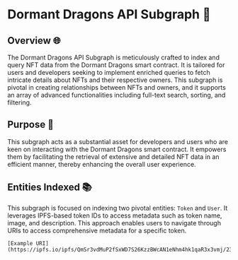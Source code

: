 # Dormant Dragons API Subgraph 🐉

## Overview 🌐
The Dormant Dragons API Subgraph is meticulously crafted to index and query NFT data from the Dormant Dragons smart contract. It is tailored for users and developers seeking to implement enriched queries to fetch intricate details about NFTs and their respective owners. This subgraph is pivotal in creating relationships between NFTs and owners, and it supports an array of advanced functionalities including full-text search, sorting, and filtering.

## Purpose 🎯
This subgraph acts as a substantial asset for developers and users who are keen on interacting with the Dormant Dragons smart contract. It empowers them by facilitating the retrieval of extensive and detailed NFT data in an efficient manner, thereby enhancing the overall user experience.

## Entities Indexed 📚
This subgraph is focused on indexing two pivotal entities: `Token` and `User`. It leverages IPFS-based token IDs to access metadata such as token name, image, and description. This approach enables users to navigate through URIs to access comprehensive metadata for a specific token.

```plaintext
[Example URI](https://ipfs.io/ipfs/QmSr3vdMuP2fSxWD7S26KzzBWcAN1eNhm4hk1qaR3x3vmj/234.json)
